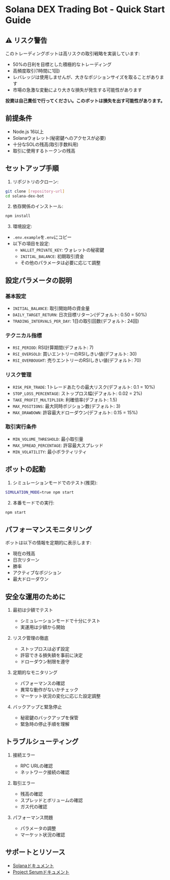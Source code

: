 # Solana DEX Trading Bot - Quick Start Guide

## ⚠️ リスク警告

このトレーディングボットは高リスクの取引戦略を実装しています:
- 50%の日利を目標とした積極的なトレーディング
- 高頻度取引(1時間に1回)
- レバレッジは使用しませんが、大きなポジションサイズを取ることがあります
- 市場の急激な変動により大きな損失が発生する可能性があります

**投資は自己責任で行ってください。このボットは損失を出す可能性があります。**

## 前提条件

- Node.js 16以上
- Solanaウォレット(秘密鍵へのアクセスが必要)
- 十分なSOLの残高(取引手数料用)
- 取引に使用するトークンの残高

## セットアップ手順

1. リポジトリのクローン:
```bash
git clone [repository-url]
cd solana-dex-bot
```

2. 依存関係のインストール:
```bash
npm install
```

3. 環境設定:
- `.env.example`を`.env`にコピー
- 以下の項目を設定:
  - `WALLET_PRIVATE_KEY`: ウォレットの秘密鍵
  - `INITIAL_BALANCE`: 初期取引資金
  - その他のパラメータは必要に応じて調整

## 設定パラメータの説明

### 基本設定
- `INITIAL_BALANCE`: 取引開始時の資金量
- `DAILY_TARGET_RETURN`: 日次目標リターン(デフォルト: 0.50 = 50%)
- `TRADING_INTERVALS_PER_DAY`: 1日の取引回数(デフォルト: 24回)

### テクニカル指標
- `RSI_PERIOD`: RSI計算期間(デフォルト: 7)
- `RSI_OVERSOLD`: 買いエントリーのRSIしきい値(デフォルト: 30)
- `RSI_OVERBOUGHT`: 売りエントリーのRSIしきい値(デフォルト: 70)

### リスク管理
- `RISK_PER_TRADE`: 1トレードあたりの最大リスク(デフォルト: 0.1 = 10%)
- `STOP_LOSS_PERCENTAGE`: ストップロス幅(デフォルト: 0.02 = 2%)
- `TAKE_PROFIT_MULTIPLIER`: 利確倍率(デフォルト: 1.5)
- `MAX_POSITIONS`: 最大同時ポジション数(デフォルト: 3)
- `MAX_DRAWDOWN`: 許容最大ドローダウン(デフォルト: 0.15 = 15%)

### 取引実行条件
- `MIN_VOLUME_THRESHOLD`: 最小取引量
- `MAX_SPREAD_PERCENTAGE`: 許容最大スプレッド
- `MIN_VOLATILITY`: 最小ボラティリティ

## ボットの起動

1. シミュレーションモードでのテスト(推奨):
```bash
SIMULATION_MODE=true npm start
```

2. 本番モードでの実行:
```bash
npm start
```

## パフォーマンスモニタリング

ボットは以下の情報を定期的に表示します:
- 現在の残高
- 日次リターン
- 勝率
- アクティブなポジション
- 最大ドローダウン

## 安全な運用のために

1. 最初は少額でテスト
   - シミュレーションモードで十分にテスト
   - 実運用は少額から開始

2. リスク管理の徹底
   - ストップロスは必ず設定
   - 許容できる損失額を事前に決定
   - ドローダウン制限を遵守

3. 定期的なモニタリング
   - パフォーマンスの確認
   - 異常な動作がないかチェック
   - マーケット状況の変化に応じた設定調整

4. バックアップと緊急停止
   - 秘密鍵のバックアップを保管
   - 緊急時の停止手順を理解

## トラブルシューティング

1. 接続エラー
   - RPC URLの確認
   - ネットワーク接続の確認

2. 取引エラー
   - 残高の確認
   - スプレッドとボリュームの確認
   - ガス代の確認

3. パフォーマンス問題
   - パラメータの調整
   - マーケット状況の確認

## サポートとリソース

- [Solanaドキュメント](https://docs.solana.com/)
- [Project Serumドキュメント](https://projectserum.com/)
